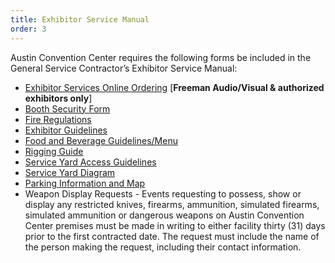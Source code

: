 ```yaml
---
title: Exhibitor Service Manual
order: 3
---
```


Austin Convention Center requires the following forms be included in the General Service Contractor’s Exhibitor Service Manual:

- [Exhibitor Services Online Ordering](https://austincc.ungerboeck.com/prod/ungerboeck.cshtml?AppCode=COE&CC=1&OrgCode=10) [**Freeman Audio/Visual & authorized exhibitors only**]
- [Booth Security Form](https://assets.palmereventscenter.com/2023/ACCD_Exhibitor_Booth_Security_Form-FY20_Rates.pdf)
- [Fire Regulations](/fire_department_regulations)
- [Exhibitor Guidelines](https://assets.palmereventscenter.com/2023/PEC_Exhibitor_Labor_Charges.pdf)
- [Food and Beverage Guidelines/Menu](https://assets.palmereventscenter.com/2023/Booth_Catering_Menu_2020_Palmer_Events_Center.pdf)
- [Rigging Guide](https://assets.palmereventscenter.com/2023/accd-rigging-guide-feb-23.pdf)
- [Service Yard Access Guidelines](https://assets.palmereventscenter.com/2023/ACCD_Event_Security_and_Safety_Rules.pdf)
- [Service Yard Diagram](https://assets.palmereventscenter.com/2023/PEC_Service_Yard_Diagram.pdf)
- [Parking Information and Map](https://www.palmereventscenter.com/directions-and-parking/)
- Weapon Display Requests - Events requesting to possess, show or display any restricted knives, firearms, ammunition, simulated firearms, simulated ammunition or dangerous weapons on Austin Convention Center premises must be made in writing to either facility thirty (31) days prior to the first contracted date. The request must include the name of the person making the request, including their contact information.
